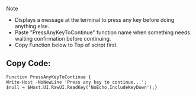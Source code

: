 > [!NOTE]
> - Displays a message at the terminal to press any key before doing anything else.
> - Paste "PressAnyKeyToContinue" function name when something needs waiting confirmation before continuing.  
> - Copy Function below to Top of scirpt first. 

## Copy Code:
```
Function PressAnyKeyToContinue {
Write-Host -NoNewLine 'Press any key to continue...';
$null = $Host.UI.RawUI.ReadKey('NoEcho,IncludeKeyDown');}
```
